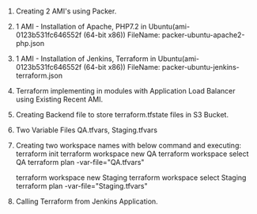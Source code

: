 #
1) Creating 2 AMI's using Packer.
2) 1 AMI - Installation of Apache, PHP7.2 in Ubuntu(ami-0123b531fc646552f (64-bit x86)) FileName: packer-ubuntu-apache2-php.json
3) 1 AMI - Installation of Jenkins, Terraform in Ubuntu(ami-0123b531fc646552f (64-bit x86)) FileName: packer-ubuntu-jenkins-terraform.json
4) Terraform implementing in modules with Application Load Balancer using Existing Recent AMI.
5) Creating Backend file to store terraform.tfstate files in S3 Bucket.
6) Two Variable Files QA.tfvars, Staging.tfvars
7) Creating two workspace names with below command and executing: 
    terraform init
    terraform workspace new QA
    terraform workspace select QA
    terraform plan -var-file="QA.tfvars"

    terraform workspace new Staging
    terraform workspace select Staging
    terraform plan -var-file="Staging.tfvars"
8) Calling Terraform from Jenkins Application.    


